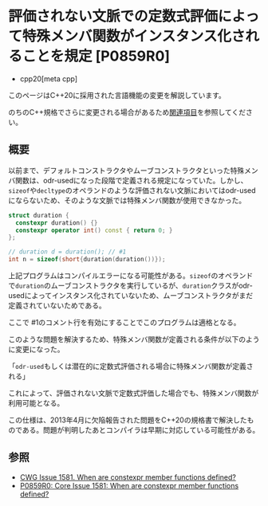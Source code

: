 # 評価されない文脈での定数式評価によって特殊メンバ関数がインスタンス化されることを規定 [P0859R0]
* cpp20[meta cpp]

<!-- start lang caution -->

このページはC++20に採用された言語機能の変更を解説しています。

のちのC++規格でさらに変更される場合があるため[関連項目](#relative-page)を参照してください。

<!-- last lang caution -->

## 概要
以前まで、デフォルトコンストラクタやムーブコンストラクタといった特殊メンバ関数は、odr-usedになった段階で定義される規定になっていた。しかし、`sizeof`や`decltype`のオペランドのような評価されない文脈においてはodr-usedにならないため、そのような文脈では特殊メンバ関数が使用できなかった。

```cpp
struct duration {
  constexpr duration() {}
  constexpr operator int() const { return 0; }
};

// duration d = duration(); // #1
int n = sizeof(short{duration(duration())});
```

上記プログラムはコンパイルエラーになる可能性がある。`sizeof`のオペランドで`duration`のムーブコンストラクタを実行しているが、`duration`クラスがodr-usedによってインスタンス化されていないため、ムーブコンストラクタがまだ定義されていないためである。

ここで #1のコメント行を有効にすることでこのプログラムは適格となる。

このような問題を解決するため、特殊メンバ関数が定義される条件が以下のように変更になった。

「`odr-used`もしくは潜在的に定数式評価される場合に特殊メンバ関数が定義される」

これによって、評価されない文脈で定数式評価した場合でも、特殊メンバ関数が利用可能となる。

この仕様は、2013年4月に欠陥報告された問題をC++20の規格書で解決したものである。問題が判明したあとコンパイラは早期に対応している可能性がある。


## 参照

- [CWG Issue 1581. When are constexpr member functions defined?](https://wg21.cmeerw.net/cwg/issue1581)
- [P0859R0: Core Issue 1581: When are constexpr member functions defined?](http://www.open-std.org/jtc1/sc22/wg21/docs/papers/2017/p0859r0.html)
